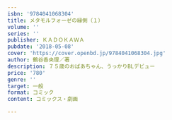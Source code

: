 ```yaml
---
isbn: '9784041068304'
title: メタモルフォーゼの縁側（１）
volume: ''
series: ''
publisher: ＫＡＤＯＫＡＷＡ
pubdate: '2018-05-08'
cover: 'https://cover.openbd.jp/9784041068304.jpg'
author: 鶴谷香央理／著
description: ７５歳のおばあちゃん、うっかりBLデビュー
price: '780'
genre: ''
target: 一般
format: コミック
content: コミックス・劇画

---
```

